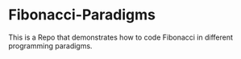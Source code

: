 # Fibonacci-Paradigms
This is a Repo that demonstrates how to code Fibonacci in different programming paradigms.
